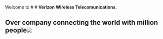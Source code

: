 Welcome to # # **Verizon Wireless Telecomunications**.
## Over company connecting the world with million people![](https://www.google.com/search?q=verizon+wireless+logo+images&rlz=1C1CHBF_enUS766US766&tbm=isch&source=iu&pf=m&ictx=1&fir=FP6ZekIIv0lxxM%253A%252ChyJsuLxQZX4ztM%252C_&usg=__ms3-QkbeQ9vaTkbfvuDQRcPRtpA%3D&sa=X&ved=0ahUKEwj1xdiZ1cvXAhVW02MKHa42DT8Q9QEIPDAJ#imgdii=VIKx6F3D0TxolM:&imgrc=3qVgCdGGi2flTM:)